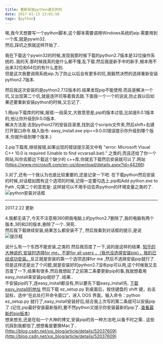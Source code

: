 ```yaml
---
title: 重新安装python遇见的坑
date: 2017-01-13 13:01:58
tags: [python]
---
```

唉,我今天想要写一个python脚本,这个脚本需要调用Windows系统的aip.需要用到一个库,就是pywin32.  
然后,踩坑之旅就这样开始了..

我在下载这个pywin32的时候,发现我那时候下载的python2.7版本是32位操作系统的..我的天.那时候我真的是什么都不懂,乱下载.然后我是新手中的新手,根本用不出来32位和64位的有什么差别.  
但是这次我要调用系统aip.为了防止以后会有更多的坑,我毅然决然的选择重新安装python2.7版本.

然后我这次安装的是python2.7.12版本的.结果发现pip不能使用.而且是解决一个坑,又出现第二个坑,就是连环坑等着我去跳.下面我一个一个的说说,防止我以后如果还要重新安装python的时候,又忘记了.

1.用pip下载库的时候,报错:一段英文,大致意思是,pip的版本过低,比如是8.0.1版本的,他让你升级到9.0.0版本.  
解决方法是:去到python27的安装目录里,找到这个scripts文件夹,然后shift+右键打开窗口命令.输入指令: easy_install.exe pip==9.0.0(错误提示你升级到哪个版本,你就升级到哪个版本.)

2.pip下载库,继续报错,如果出现的错误提示英文中有 "error: Microsoft Visual C++ 10.0 is required (Unable to find vcvarsall.bat)." 之类的,而且还给了你一个网站,叫你去那边下载这个缺少的 c++库,你就去下载然后安装就可以了.网站(https://www.microsoft.com/en-us/download/details.aspx?id=44266)

3.对了,还有一个我认为也是比较重要的,还是记录一下吧. 在下载python然后安装的时候,对话框如图有这个选项的时候,记得一定要勾选上.pip和Add python.exe to Path ,勾第二个的意思是: 这样就可以不用手动去弄python的环境变量之类的了.
![python安装对话框](http://www.liaoxuefeng.com/files/attachments/0014222393965540081463bf8a9499094bdda24b6fdf2d6000)

------
2017.2.22 更新

4.我都无语了,今天不注意用360把我电脑上的python2.7删除了,我的电脑有两个版本,3的和2的版本,删除了一个..哭死..  
然后我下载继续安装,结果怎么都安装不了, 然后我看到对话框的提示,是说![提示框](https://pic3.zhimg.com/1f664204b90d921e725dc2cd3ff878e2_b.jpg)

说什么有一个东西不能安装,之类的.然后我百度了一下,说的是这样的结果.
[知乎的大神说的,安装时选择for me，不是for all users ，（我也没选择安装pip），我的已经成功安装。](https://www.zhihu.com/question/30733889)反正就是安装的第一个选项选择for me ,然后不选择安装pip就行了.
但是这样还是出了个问题,就是安装好的python2.7没有pip可以用,这个时候我又去百度了一下,结果有很多,然后我想起了之前第二条要更新pip的事,我就想着用 easy_install来安装pip就好了..结果..    
不安装pip的下,连easy_install都没有,所以要先下载easy_install先.
[下载easy_install的地址](https://pypi.python.org/pypi/ez_setup)
然后下载 ez_setup.py 到桌面后，按住键盘的 shift 键，右击鼠标，选中“在此处打开命令窗口”，进入 DOS 界面，输入命令：python ez_setup.py 就行了,easy_install安装好后,结合我上次写的第二条就可以安装pip了.(记住,pip最好安装最新版的,要不然python又提示你安装最新的pip了..[查看最新的pip版本](https://pypi.python.org/pypi/pip))    
想来想去,还是在贴一个大神的博文,安装pip的另一种方法吧,以备不时之需.. 这些坑踩到我都怕了,想想看是要换Mac了.. [http://blog.csdn.net/xsj_blog/article/details/52037609](http://blog.csdn.net/xsj_blog/article/details/52037609)